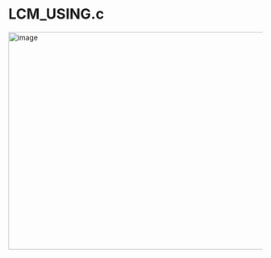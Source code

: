 # LCM_USING.c
<img width="691" height="430" alt="image" src="https://github.com/user-attachments/assets/897e086e-65c3-42ec-bf13-c2b8033c6a6c" />
